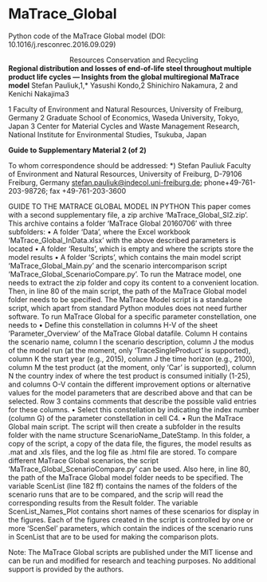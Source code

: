 # MaTrace_Global
Python code of the MaTrace Global model (DOI: 10.1016/j.resconrec.2016.09.029)

<center>Resources Conservation and Recycling</center>
<b>Regional distribution and losses of end-of-life steel throughout multiple product life cycles — Insights from the global multiregional MaTrace model</b>
Stefan Pauliuk,1,* Yasushi Kondo,2 Shinichiro Nakamura, 2 and Kenichi Nakajima3

1 Faculty of Environment and Natural Resources, University of Freiburg, Germany
2 Graduate School of Economics, Waseda University, Tokyo, Japan
3 Center for Material Cycles and Waste Management Research, National Institute for Environmental Studies, Tsukuba, Japan

<b>Guide to Supplementary Material 2 (of 2)</b>


To whom correspondence should be addressed: 
*) Stefan Pauliuk
Faculty of Environment and Natural Resources, University of Freiburg, D-79106 Freiburg, Germany 
stefan.pauliuk@indecol.uni-freiburg.de; phone+49-761-203-98726; fax +49-761-203-3600


GUIDE TO THE MATRACE GLOBAL MODEL IN PYTHON
This paper comes with a second supplementary file, a zip archive ‘MaTrace_Global_SI2.zip’. This archive contains a folder ‘MaTrace Global 20160706’ with three subfolders:
•	A folder ‘Data’, where the Excel workbook ‘MaTrace_Global_InData.xlsx’ with the above described parameters is located
•	A folder ‘Results’, which is empty and where the scripts store the model results
•	A folder ‘Scripts’, which contains the main model script ‘MaTrace_Global_Main.py’ and the scenario intercomparison script ‘MaTrace_Global_ScenarioCompare.py’. 
To run the Matrace model, one needs to extract the zip folder and copy its content to a convenient location. Then, in line 80 of the main script, the path of the MaTrace Global model folder needs to be specified. The MaTrace Model script is a standalone script, which apart from standard Python modules does not need further software. 
To run MaTrace Global for a specific parameter constellation, one needs to 
•	Define this constellation in columns H-V of the sheet ‘Parameter_Overview’ of the MaTrace Global datafile. Column H contains the scenario name, column I the scenario description, column J the modus of the model run (at the moment, only ‘TraceSingleProduct’ is supported), column K the start year (e.g., 2015), column J the time horizon (e.g., 2100), column M the test product (at the moment, only ‘Car’ is supported), column N the country index of where the test product is consumed initially (1-25), and columns O-V contain the different improvement options or alternative values for the model parameters that are described above and that can be selected. Row 3 contains comments that describe the possible valid entries for these columns.
•	Select this constellation by indicating the index number (column G) of the parameter constellation in cell C4.
•	Run the MaTrace Global main script.
The script will then create a subfolder in the results folder with the name structure ScenarioName_DateStamp. In this folder, a copy of the script, a copy of the data file, the figures, the model results as .mat and .xls files, and the log file as .html file are stored.
To compare different MaTrace Global scenarios, the script ‘MaTrace_Global_ScenarioCompare.py’ can be used. Also here, in line 80, the path of the MaTrace Global model folder needs to be specified. The variable ScenList (line 182 ff) contains the names of the folders of the scenario runs that are to be compared, and the scrip will read the corresponding results from the Result folder. The variable ScenList_Names_Plot contains short names of these scenarios for display in the figures. Each of the figures created in the script is controlled by one or more ‘ScenSel’ parameters, which contain the indices of the scenario runs in ScenList that are to be used for making the comparison plots.

Note: The MaTrace Global scripts are published under the MIT license and can be run and modified for research and teaching purposes. No additional support is provided by the authors.

